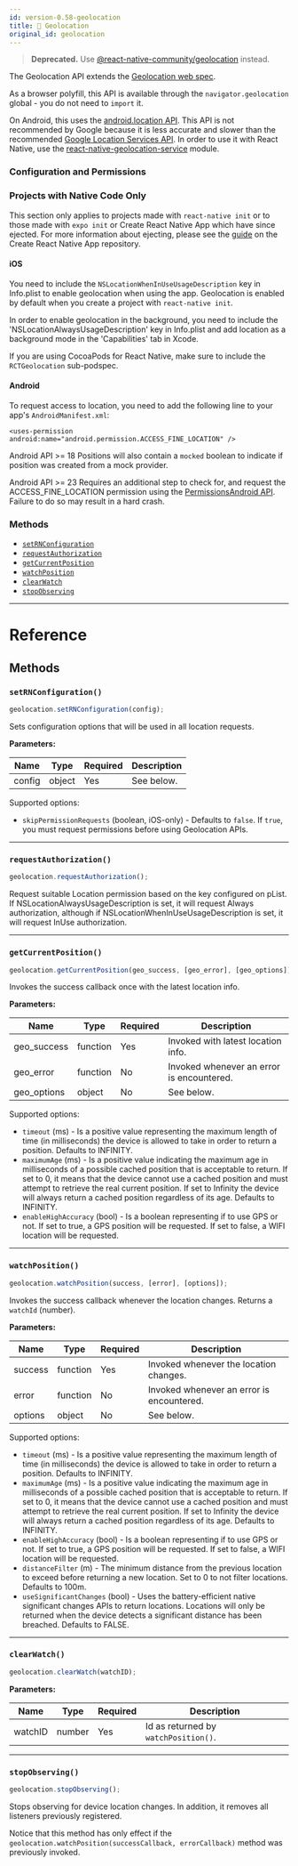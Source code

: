 ```yaml
---
id: version-0.58-geolocation
title: 🚧 Geolocation
original_id: geolocation
---
```


> **Deprecated.** Use [@react-native-community/geolocation](https://github.com/react-native-community/react-native-geolocation) instead.

The Geolocation API extends the [Geolocation web spec](https://developer.mozilla.org/en-US/docs/Web/API/Geolocation).

As a browser polyfill, this API is available through the `navigator.geolocation` global - you do not need to `import` it.

On Android, this uses the [android.location API](https://developer.android.com/reference/android/location/package-summary). This API is not recommended by Google because it is less accurate and slower than the recommended [Google Location Services API](https://developer.android.com/training/location/). In order to use it with React Native, use the [react-native-geolocation-service](https://github.com/Agontuk/react-native-geolocation-service) module.

### Configuration and Permissions

<div class="banner-crna-ejected">
  <h3>Projects with Native Code Only</h3>
  <p>
    This section only applies to projects made with <code>react-native init</code>
    or to those made with <code>expo init</code> or Create React Native App which have since ejected. For
    more information about ejecting, please see
    the <a href="https://github.com/react-community/create-react-native-app/blob/master/EJECTING.md" target="_blank">guide</a> on
    the Create React Native App repository.
  </p>
</div>

#### iOS

You need to include the `NSLocationWhenInUseUsageDescription` key in Info.plist to enable geolocation when using the app. Geolocation is enabled by default when you create a project with `react-native init`.

In order to enable geolocation in the background, you need to include the 'NSLocationAlwaysUsageDescription' key in Info.plist and add location as a background mode in the 'Capabilities' tab in Xcode.

If you are using CocoaPods for React Native, make sure to include the `RCTGeolocation` sub-podspec.

#### Android

To request access to location, you need to add the following line to your app's `AndroidManifest.xml`:

`<uses-permission android:name="android.permission.ACCESS_FINE_LOCATION" />`

Android API >= 18 Positions will also contain a `mocked` boolean to indicate if position was created from a mock provider.

<p>
  Android API >= 23 Requires an additional step to check for, and request
  the ACCESS_FINE_LOCATION permission using
  the <a href="/docs/permissionsandroid" target="_blank">PermissionsAndroid API</a>.
  Failure to do so may result in a hard crash.
</p>

### Methods

- [`setRNConfiguration`](#setrnconfiguration)
- [`requestAuthorization`](#requestauthorization)
- [`getCurrentPosition`](#getcurrentposition)
- [`watchPosition`](#watchposition)
- [`clearWatch`](#clearwatch)
- [`stopObserving`](#stopobserving)

---

# Reference

## Methods

### `setRNConfiguration()`

```jsx
geolocation.setRNConfiguration(config);
```

Sets configuration options that will be used in all location requests.

**Parameters:**

| Name   | Type   | Required | Description |
| ------ | ------ | -------- | ----------- |
| config | object | Yes      | See below.  |

Supported options:

- `skipPermissionRequests` (boolean, iOS-only) - Defaults to `false`. If `true`, you must request permissions before using Geolocation APIs.

---

### `requestAuthorization()`

```jsx
geolocation.requestAuthorization();
```

Request suitable Location permission based on the key configured on pList. If NSLocationAlwaysUsageDescription is set, it will request Always authorization, although if NSLocationWhenInUseUsageDescription is set, it will request InUse authorization.

---

### `getCurrentPosition()`

```jsx
geolocation.getCurrentPosition(geo_success, [geo_error], [geo_options]);
```

Invokes the success callback once with the latest location info.

**Parameters:**

| Name        | Type     | Required | Description                               |
| ----------- | -------- | -------- | ----------------------------------------- |
| geo_success | function | Yes      | Invoked with latest location info.        |
| geo_error   | function | No       | Invoked whenever an error is encountered. |
| geo_options | object   | No       | See below.                                |

Supported options:

- `timeout` (ms) - Is a positive value representing the maximum length of time (in milliseconds) the device is allowed to take in order to return a position. Defaults to INFINITY.
- `maximumAge` (ms) - Is a positive value indicating the maximum age in milliseconds of a possible cached position that is acceptable to return. If set to 0, it means that the device cannot use a cached position and must attempt to retrieve the real current position. If set to Infinity the device will always return a cached position regardless of its age. Defaults to INFINITY.
- `enableHighAccuracy` (bool) - Is a boolean representing if to use GPS or not. If set to true, a GPS position will be requested. If set to false, a WIFI location will be requested.

---

### `watchPosition()`

```jsx
geolocation.watchPosition(success, [error], [options]);
```

Invokes the success callback whenever the location changes. Returns a `watchId` (number).

**Parameters:**

| Name    | Type     | Required | Description                               |
| ------- | -------- | -------- | ----------------------------------------- |
| success | function | Yes      | Invoked whenever the location changes.    |
| error   | function | No       | Invoked whenever an error is encountered. |
| options | object   | No       | See below.                                |

Supported options:

- `timeout` (ms) - Is a positive value representing the maximum length of time (in milliseconds) the device is allowed to take in order to return a position. Defaults to INFINITY.
- `maximumAge` (ms) - Is a positive value indicating the maximum age in milliseconds of a possible cached position that is acceptable to return. If set to 0, it means that the device cannot use a cached position and must attempt to retrieve the real current position. If set to Infinity the device will always return a cached position regardless of its age. Defaults to INFINITY.
- `enableHighAccuracy` (bool) - Is a boolean representing if to use GPS or not. If set to true, a GPS position will be requested. If set to false, a WIFI location will be requested.
- `distanceFilter` (m) - The minimum distance from the previous location to exceed before returning a new location. Set to 0 to not filter locations. Defaults to 100m.
- `useSignificantChanges` (bool) - Uses the battery-efficient native significant changes APIs to return locations. Locations will only be returned when the device detects a significant distance has been breached. Defaults to FALSE.

---

### `clearWatch()`

```jsx
geolocation.clearWatch(watchID);
```

**Parameters:**

| Name    | Type   | Required | Description                          |
| ------- | ------ | -------- | ------------------------------------ |
| watchID | number | Yes      | Id as returned by `watchPosition()`. |

---

### `stopObserving()`

```jsx
geolocation.stopObserving();
```

Stops observing for device location changes. In addition, it removes all listeners previously registered.

Notice that this method has only effect if the `geolocation.watchPosition(successCallback, errorCallback)` method was previously invoked.
